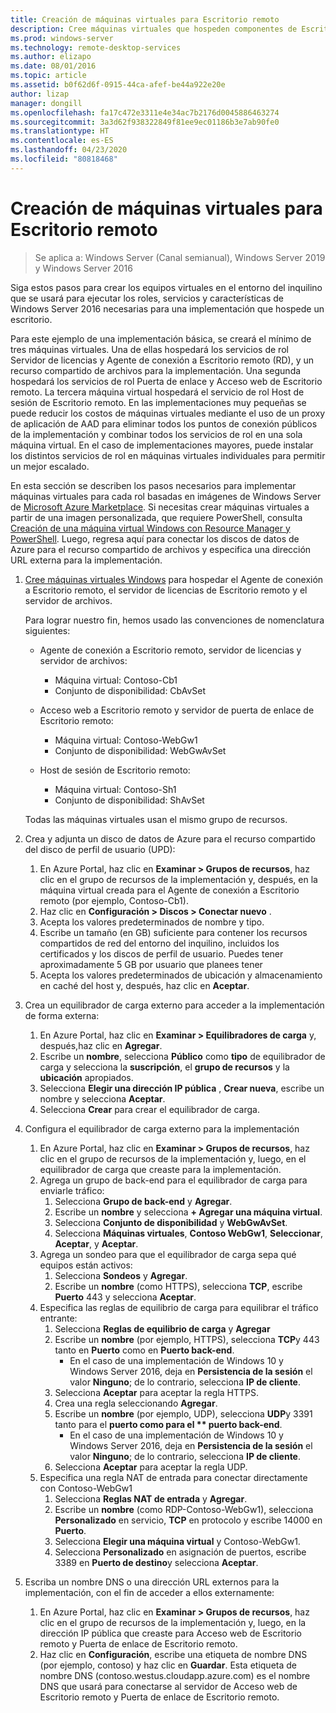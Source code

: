 ```yaml
---
title: Creación de máquinas virtuales para Escritorio remoto
description: Cree máquinas virtuales que hospeden componentes de Escritorio remoto en la nube.
ms.prod: windows-server
ms.technology: remote-desktop-services
ms.author: elizapo
ms.date: 08/01/2016
ms.topic: article
ms.assetid: b0f62d6f-0915-44ca-afef-be44a922e20e
author: lizap
manager: dongill
ms.openlocfilehash: fa17c472e3311e4e34ac7b2176d0045886463274
ms.sourcegitcommit: 3a3d62f938322849f81ee9ec01186b3e7ab90fe0
ms.translationtype: HT
ms.contentlocale: es-ES
ms.lasthandoff: 04/23/2020
ms.locfileid: "80818468"
---
```

# <a name="create-virtual-machines-for-remote-desktop"></a>Creación de máquinas virtuales para Escritorio remoto

>Se aplica a: Windows Server (Canal semianual), Windows Server 2019 y Windows Server 2016

Siga estos pasos para crear los equipos virtuales en el entorno del inquilino que se usará para ejecutar los roles, servicios y características de Windows Server 2016 necesarias para una implementación que hospede un escritorio.   
  
Para este ejemplo de una implementación básica, se creará el mínimo de tres máquinas virtuales. Una de ellas hospedará los servicios de rol Servidor de licencias y Agente de conexión a Escritorio remoto (RD), y un recurso compartido de archivos para la implementación. Una segunda hospedará los servicios de rol Puerta de enlace y Acceso web de Escritorio remoto.  La tercera máquina virtual hospedará el servicio de rol Host de sesión de Escritorio remoto. En las implementaciones muy pequeñas se puede reducir los costos de máquinas virtuales mediante el uso de un proxy de aplicación de AAD para eliminar todos los puntos de conexión públicos de la implementación y combinar todos los servicios de rol en una sola máquina virtual. En el caso de implementaciones mayores, puede instalar los distintos servicios de rol en máquinas virtuales individuales para permitir un mejor escalado.  
  
En esta sección se describen los pasos necesarios para implementar máquinas virtuales para cada rol basadas en imágenes de Windows Server de [Microsoft Azure Marketplace](https://azure.microsoft.com/marketplace/). Si necesitas crear máquinas virtuales a partir de una imagen personalizada, que requiere PowerShell, consulta [Creación de una máquina virtual Windows con Resource Manager y PowerShell](https://azure.microsoft.com/documentation/articles/virtual-machines-windows-ps-create/). Luego, regresa aquí para conectar los discos de datos de Azure para el recurso compartido de archivos y especifica una dirección URL externa para la implementación.  
  
1. [Cree máquinas virtuales Windows](https://azure.microsoft.com/documentation/articles/virtual-machines-windows-hero-tutorial/) para hospedar el Agente de conexión a Escritorio remoto, el servidor de licencias de Escritorio remoto y el servidor de archivos.  
  
   Para lograr nuestro fin, hemos usado las convenciones de nomenclatura siguientes:  
   - Agente de conexión a Escritorio remoto, servidor de licencias y servidor de archivos:   
       - Máquina virtual: Contoso-Cb1  
       - Conjunto de disponibilidad: CbAvSet    
   - Acceso web a Escritorio remoto y servidor de puerta de enlace de Escritorio remoto:   
       - Máquina virtual: Contoso-WebGw1  
       - Conjunto de disponibilidad: WebGwAvSet  
          
   - Host de sesión de Escritorio remoto:   
       - Máquina virtual: Contoso-Sh1  
       - Conjunto de disponibilidad: ShAvSet  
          
   Todas las máquinas virtuales usan el mismo grupo de recursos.  
2. Crea y adjunta un disco de datos de Azure para el recurso compartido del disco de perfil de usuario (UPD):  
   1.  En Azure Portal, haz clic en **Examinar > Grupos de recursos**, haz clic en el grupo de recursos de la implementación y, después, en la máquina virtual creada para el Agente de conexión a Escritorio remoto (por ejemplo, Contoso-Cb1).  
   2.  Haz clic en **Configuración > Discos > Conectar nuevo** .  
   3.  Acepta los valores predeterminados de nombre y tipo.  
   4.  Escribe un tamaño (en GB) suficiente para contener los recursos compartidos de red del entorno del inquilino, incluidos los certificados y los discos de perfil de usuario. Puedes tener aproximadamente 5 GB por usuario que planees tener  
   5.  Acepta los valores predeterminados de ubicación y almacenamiento en caché del host y, después, haz clic en **Aceptar**.  
3. Crea un equilibrador de carga externo para acceder a la implementación de forma externa:
   1. En Azure Portal, haz clic en **Examinar > Equilibradores de carga** y, después,haz clic en **Agregar**.
   2. Escribe un **nombre**, selecciona **Público** como **tipo** de equilibrador de carga y selecciona la **suscripción**, el **grupo de recursos** y la **ubicación** apropiados.
   3. Selecciona **Elegir una dirección IP pública** , **Crear nueva**, escribe un nombre y selecciona **Aceptar**.
   4. Selecciona **Crear** para crear el equilibrador de carga.
4. Configura el equilibrador de carga externo para la implementación
   1. En Azure Portal, haz clic en **Examinar > Grupos de recursos**, haz clic en el grupo de recursos de la implementación y, luego, en el equilibrador de carga que creaste para la implementación.
   2. Agrega un grupo de back-end para el equilibrador de carga para enviarle tráfico:
       1. Selecciona **Grupo de back-end**  y **Agregar**.
       2. Escribe un **nombre** y selecciona **\+ Agregar una máquina virtual**.
       3. Selecciona **Conjunto de disponibilidad** y **WebGwAvSet**.
       4. Selecciona **Máquinas virtuales**, **Contoso WebGw1**, **Seleccionar**, **Aceptar**, y **Aceptar**.
   3. Agrega un sondeo para que el equilibrador de carga sepa qué equipos están activos:
       1. Selecciona **Sondeos** y **Agregar**.
       2. Escribe un **nombre** (como HTTPS), selecciona **TCP**, escribe **Puerto** 443 y selecciona **Aceptar**.
   4. Especifica las reglas de equilibrio de carga para equilibrar el tráfico entrante:
      1. Selecciona **Reglas de equilibrio de carga** y **Agregar**
      2. Escribe un **nombre** (por ejemplo, HTTPS), selecciona **TCP**y 443 tanto en **Puerto** como en **Puerto back-end**.
          - En el caso de una implementación de Windows 10 y Windows Server 2016, deja en **Persistencia de la sesión**  el valor **Ninguno**; de lo contrario, selecciona **IP de cliente**.
      3. Selecciona **Aceptar** para aceptar la regla HTTPS.
      4. Crea una regla seleccionando **Agregar**.
      5. Escribe un **nombre** (por ejemplo, UDP), selecciona **UDP**y 3391 tanto para el <strong>puerto como para el ** puerto back-end</strong>.
          - En el caso de una implementación de Windows 10 y Windows Server 2016, deja en **Persistencia de la sesión**  el valor **Ninguno**; de lo contrario, selecciona **IP de cliente**.
      6. Selecciona **Aceptar** para aceptar la regla UDP.
   5. Especifica una regla NAT de entrada para conectar directamente con Contoso-WebGw1
       1. Selecciona **Reglas NAT de entrada**  y **Agregar**.
       2. Escribe un **nombre** (como RDP-Contoso-WebGw1), selecciona **Personalizado** en servicio, **TCP** en protocolo y escribe 14000 en **Puerto**.
       3. Selecciona **Elegir una máquina virtual**  y Contoso-WebGw1.
       4. Selecciona **Personalizado** en asignación de puertos, escribe 3389 en **Puerto de destino**y selecciona **Aceptar**.
5. Escriba un nombre DNS o una dirección URL externos para la implementación, con el fin de acceder a ellos externamente:  
   1.  En Azure Portal, haz clic en **Examinar > Grupos de recursos**, haz clic en el grupo de recursos de la implementación y, luego, en la dirección IP pública que creaste para Acceso web de Escritorio remoto y Puerta de enlace de Escritorio remoto.  
   2.  Haz clic en **Configuración**, escribe una etiqueta de nombre DNS (por ejemplo, contoso) y haz clic en **Guardar**. Esta etiqueta de nombre DNS (contoso.westus.cloudapp.azure.com) es el nombre DNS que usará para conectarse al servidor de Acceso web de Escritorio remoto y Puerta de enlace de Escritorio remoto.  

